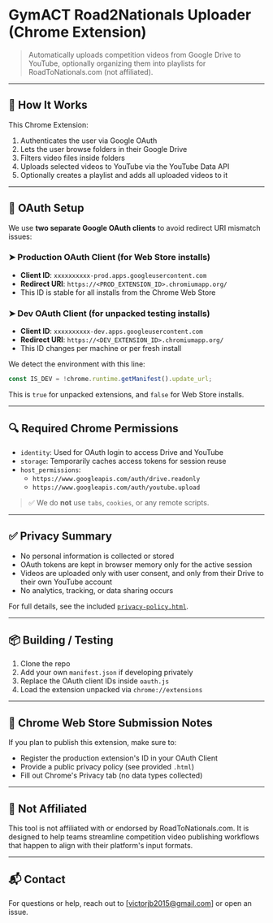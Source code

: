 # GymACT Road2Nationals Uploader (Chrome Extension)

> Automatically uploads competition videos from Google Drive to YouTube, optionally organizing them into playlists for RoadToNationals.com (not affiliated).

---

## 🔧 How It Works

This Chrome Extension:
1. Authenticates the user via Google OAuth
2. Lets the user browse folders in their Google Drive
3. Filters video files inside folders
4. Uploads selected videos to YouTube via the YouTube Data API
5. Optionally creates a playlist and adds all uploaded videos to it

---

## 🔐 OAuth Setup

We use **two separate Google OAuth clients** to avoid redirect URI mismatch issues:

### ➤ Production OAuth Client (for Web Store installs)
- **Client ID**: `xxxxxxxxxx-prod.apps.googleusercontent.com`
- **Redirect URI**: `https://<PROD_EXTENSION_ID>.chromiumapp.org/`
- This ID is stable for all installs from the Chrome Web Store

### ➤ Dev OAuth Client (for unpacked testing installs)
- **Client ID**: `xxxxxxxxxx-dev.apps.googleusercontent.com`
- **Redirect URI**: `https://<DEV_EXTENSION_ID>.chromiumapp.org/`
- This ID changes per machine or per fresh install

We detect the environment with this line:
```js
const IS_DEV = !chrome.runtime.getManifest().update_url;
```
This is `true` for unpacked extensions, and `false` for Web Store installs.

---

## 🔍 Required Chrome Permissions

- `identity`: Used for OAuth login to access Drive and YouTube
- `storage`: Temporarily caches access tokens for session reuse
- `host_permissions`:
  - `https://www.googleapis.com/auth/drive.readonly`
  - `https://www.googleapis.com/auth/youtube.upload`

> ✅ We do **not** use `tabs`, `cookies`, or any remote scripts.

---

## ✅ Privacy Summary

- No personal information is collected or stored
- OAuth tokens are kept in browser memory only for the active session
- Videos are uploaded only with user consent, and only from their Drive to their own YouTube account
- No analytics, tracking, or data sharing occurs

For full details, see the included [`privacy-policy.html`](./privacy-policy.html).

---

## 📦 Building / Testing

1. Clone the repo
2. Add your own `manifest.json` if developing privately
3. Replace the OAuth client IDs inside `oauth.js`
4. Load the extension unpacked via `chrome://extensions`

---

## 🧩 Chrome Web Store Submission Notes

If you plan to publish this extension, make sure to:
- Register the production extension's ID in your OAuth Client
- Provide a public privacy policy (see provided `.html`)
- Fill out Chrome's Privacy tab (no data types collected)

---

## 🤝 Not Affiliated

This tool is not affiliated with or endorsed by RoadToNationals.com. It is designed to help teams streamline competition video publishing workflows that happen to align with their platform's input formats.

---

## 📬 Contact
For questions or help, reach out to [victorjb2015@gmail.com] or open an issue.

